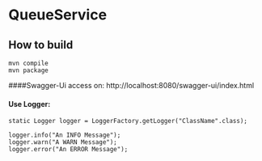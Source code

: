 # QueueService
## How to build
```shell
mvn compile
mvn package
```
####Swagger-Ui access on:
http://localhost:8080/swagger-ui/index.html

#### Use Logger:
    static Logger logger = LoggerFactory.getLogger("ClassName".class);

    logger.info("An INFO Message");
    logger.warn("A WARN Message");
    logger.error("An ERROR Message");
